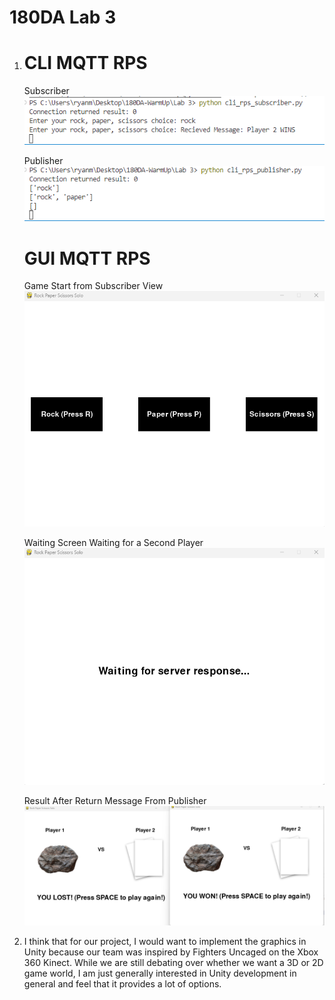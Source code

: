 # 180DA Lab 3
1. 
    # CLI MQTT RPS
    Subscriber
    ![Alt text](cli_rps_subscriber.png)

    Publisher
    ![Alt text](cli_rps_publisher.png)

    # GUI MQTT RPS
    Game Start from Subscriber View
    ![Alt text](rps_gui_start.png)

    Waiting Screen Waiting for a Second Player
    ![Alt text](rps_gui_wait.png)

    Result After Return Message From Publisher
    ![Alt text](2p_rps_gui_result.png)

3. I think that for our project, I would want to implement the graphics in Unity because
our team was inspired by Fighters Uncaged on the Xbox 360 Kinect. While we are still debating
over whether we want a 3D or 2D game world, I am just generally interested in Unity development
in general and feel that it provides a lot of options.